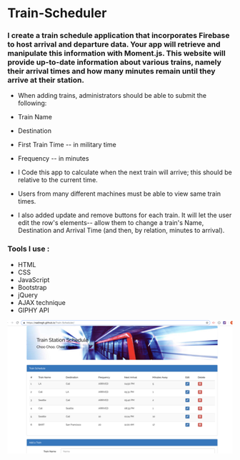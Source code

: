 # Train-Scheduler

### I create a train schedule application that incorporates Firebase to host arrival and departure data. Your app will retrieve and manipulate this information with Moment.js. This website will provide up-to-date information about various trains, namely their arrival times and how many minutes remain until they arrive at their station.

* When adding trains, administrators should be able to submit the following:
* Train Name
* Destination 
* First Train Time -- in military time
* Frequency -- in minutes
* I Code this app to calculate when the next train will arrive; this should be relative to the current time.
* Users from many different machines must be able to view same train times.

* I also added update and remove buttons for each train. It will let the user edit the row's elements-- allow them to change a train's Name, Destination and Arrival Time (and then, by relation, minutes to arrival).

### Tools I use :
* HTML
* CSS
* JavaScript
* Bootstrap
* jQuery
* AJAX technique
* GIPHY API


![alt text](assets/images/README.png )